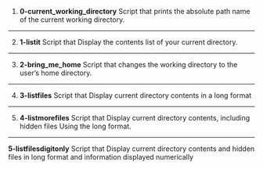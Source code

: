 1. **0-current_working_directory**
Script that prints the absolute path name of the current working directory.
---
2. **1-listit**
Script that Display the contents list of your current directory.
---
3. **2-bring_me_home**
Script that changes the working directory to the user’s home directory.
---
4. **3-listfiles**
Script that Display current directory contents in a long format
---
5. **4-listmorefiles**
Script that Display current directory contents, including hidden files Using the long format.
---
**5-listfilesdigitonly**
Script that Display current directory contents and hidden files in long format and information displayed numerically

